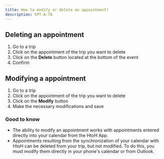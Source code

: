 ```yaml
---
title: How to modify or delete an appointment?
description: SPT-A-78
---
```


## Deleting an appointment

1. Go to a trip
2. Click on the appointment of the trip you want to delete
3. Click on the **Delete** button located at the bottom of the event
4. Confirm

## Modifying a appointment

1. Go to a trip
2. Click on the appointment of the trip you want to delete
3. Click on the **Modify** button
4. Make the necessary modifications and save

### Good to know

* The ability to modify an appointment works with appointments entered directly into your calendar from the HtoH App.
* Appointments resulting from the synchronization of your calendar with HtoH can be deleted from your trip, but not modified. To do this, you must modify them directly in your phone's calendar or from Outlook.